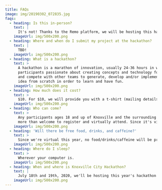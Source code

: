 ```yaml
---
title: FAQs
image: img/20190302_072835.jpg
faqs:
  - heading: Is this in-person?
    text: |
      It's not! Thanks to the Remo platform, we will be hosting this hackathon virtually. Due to the indoors nature of a traditional hackathon with 100s of participants in close proximity, we chose not to pursue an in-person format due to the ongoing COVID-19 pandemic. As East TN heads to Phase 3 by the time of the hackathon, we will have a limited number of organizers on-site physically together to ensure that we can diagnose any potential problems that arise for the weekend / provide support for our participants; but 100+ events indoors are still not the best idea.
    imageUrl: img/500x200.png
  - heading: Where and when do I submit my project at the hackathon?
    text: |
      TBD!
    imageUrl: img/500x200.png
  - heading: What is a hackathon?
    text: >
      A hackathon is a marathon of innovation, usually 24-36 hours in which
      participants passionate about creating concepts and technology form teams
      and compete with other teams to generate, develop and/or implement a new
      idea from scratch in order to learn and have fun.
    imageUrl: img/500x200.png
  - heading: How much does it cost?
    text: >
      $10. For $10, we will provide you with a t-shirt (mailing details TBD) and the opportunity to apply your skills to win prizes. You just need to sign up and log-in during the event!
    imageUrl: img/500x200.png
  - heading: Who can come?
    text: >
      Any participants ages 18 and up of Knoxville and the surrounding counties are
      more than welcome to register and virtually attend. Since it's virtual, anyone 18+ can participate, but keep in mind that the projects will be dealing with Knoxville specifically. If that's no problem, come on and join us!
    imageUrl: img/500x200.png
  - heading: 'Will there be free food, drinks, and caffeine?'
    text: >
      Since we're virtual this year, no food/drinks/caffeine will be provided, so make sure you stock up before the weekend or have some deliveries to local restaurants at the ready.
    imageUrl: img/500x200.png
  - heading: Where do I sleep?
    text: >
      Wherever your computer is.
    imageUrl: img/500x200.png
  - heading: When and where is Knoxville City Hackathon?
    text: |
      July 18th and 19th, 2020, we'll be hosting this year's hackathon virtually from the comfort of wherever your internet connection lives.
    imageUrl: img/500x200.png
---
```

